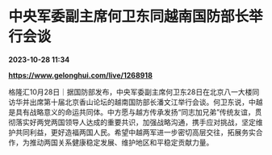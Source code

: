 # 中央军委副主席何卫东同越南国防部长举行会谈

**2023-10-28 11:34**

**https://www.gelonghui.com/live/1268918**

格隆汇10月28日｜据国防部发布，中央军委副主席何卫东28日在北京八一大楼同访华并出席第十届北京香山论坛的越南国防部长潘文江举行会谈。何卫东说，中越是具有战略意义的命运共同体。中方愿与越方传承发扬“同志加兄弟”传统友谊，贯彻落实好两党两国领导人达成的重要共识，加强战略沟通，携手应对挑战，坚定维护共同利益，更好造福两国人民。希望中越两军进一步密切高层交往，拓展务实合作，为推动两国关系健康稳定发展、维护地区和平稳定贡献力量。